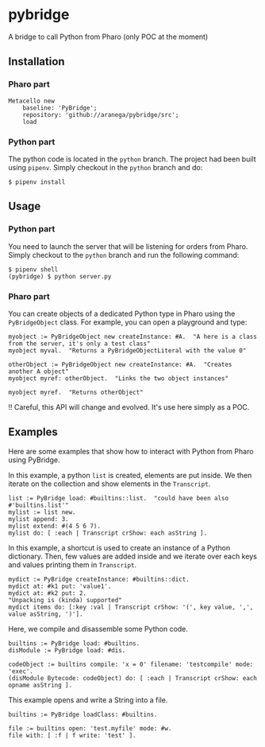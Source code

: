 # pybridge
A bridge to call Python from Pharo (only POC at the moment)


## Installation

### Pharo part

```smalltalk
Metacello new
	baseline: 'PyBridge';
	repository: 'github://aranega/pybridge/src';
	load
```


### Python part

The python code is located in the `python` branch.
The project had been built using `pipenv`. Simply checkout in the `python` branch and do:

```
$ pipenv install
```

## Usage

### Python part

You need to launch the server that will be listening for orders from Pharo.
Simply checkout to the `python` branch and run the following command:

```
$ pipenv shell
(pybridge) $ python server.py
```

### Pharo part

You can create objects of a dedicated Python type in Pharo using the `PyBridgeObject` class.
For example, you can open a playground and type:

```smalltalk
myobject := PyBridgeObject new createInstance: #A.  "A here is a class from the server, it's only a test class"
myobject myval.  "Returns a PyBridgeObjectLiteral with the value 0"

otherObject := PyBridgeObject new createInstance: #A.  "Creates another A object"
myobject myref: otherObject.  "Links the two object instances"

myobject myref.  "Returns otherObject"
```

!! Careful, this API will change and evolved.
It's use here simply as a POC.

## Examples

Here are some examples that show how to interact with Python from Pharo using PyBridge.

In this example, a python `list` is created, elements are put inside.
We then iterate on the collection and show elements in the `Transcript`.

```smalltalk
list := PyBridge load: #builtins::list.  "could have been also #'builtins.list'"
mylist := list new.
mylist append: 3.
mylist extend: #(4 5 6 7).
mylist do: [ :each | Transcript crShow: each asString ].
```

In this example, a shortcut is used to create an instance of a Python dictionary.
Then, few values are added inside and we iterate over each keys and values printing them in `Transcript`.

```smalltalk
mydict := PyBridge createInstance: #builtins::dict.
mydict at: #k1 put: 'value1'.
mydict at: #k2 put: 2.
"Unpacking is (kinda) supported"
mydict items do: [:key :val | Transcript crShow: '(', key value, ',', value asString, ')'].
```

Here, we compile and disassemble some Python code.

```smalltalk
builtins := PyBridge load: #builtins.
disModule := PyBridge load: #dis.

codeObject := builtins compile: 'x = 0' filename: 'testcompile' mode: 'exec'.
(disModule Bytecode: codeObject) do: [ :each | Transcript crShow: each opname asString ].
```

This example opens and write a String into a file.

```smalltalk
builtins := PyBridge loadClass: #builtins.

file := builtins open: 'test.myfile' mode: #w.
file with: [ :f | f write: 'test' ].
```
